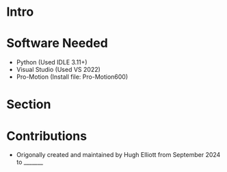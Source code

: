 # Intro
# Software Needed
* Python (Used IDLE 3.11+)
* Visual Studio (Used VS 2022)
* Pro-Motion (Install file: Pro-Motion600)
# Section
# Contributions
* Origonally created and maintained by Hugh Elliott from September 2024 to _______
